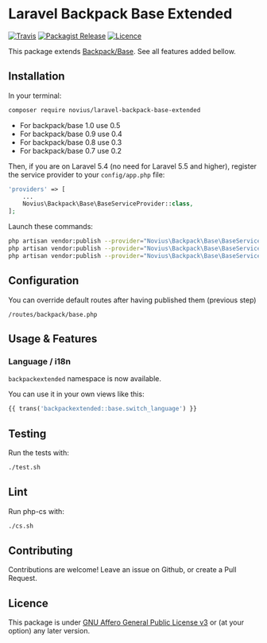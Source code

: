 # Laravel Backpack Base Extended
[![Travis](https://img.shields.io/travis/novius/laravel-backpack-base-extended.svg?maxAge=1800&style=flat-square)](https://travis-ci.org/novius/laravel-backpack-base-extended)
[![Packagist Release](https://img.shields.io/packagist/v/novius/laravel-backpack-base-extended.svg?maxAge=1800&style=flat-square)](https://packagist.org/packages/novius/laravel-backpack-base-extended)
[![Licence](https://img.shields.io/packagist/l/novius/laravel-backpack-base-extended.svg?maxAge=1800&style=flat-square)](https://github.com/novius/laravel-backpack-base-extended#licence)

This package extends [Backpack/Base](https://github.com/Laravel-Backpack/Base). See all features added bellow.


## Installation

In your terminal:

```sh
composer require novius/laravel-backpack-base-extended
```
* For backpack/base 1.0 use 0.5
* For backpack/base 0.9 use 0.4
* For backpack/base 0.8 use 0.3
* For backpack/base 0.7 use 0.2

Then, if you are on Laravel 5.4 (no need for Laravel 5.5 and higher), register the service provider to your `config/app.php` file:

```php
'providers' => [
    ...
    Novius\Backpack\Base\BaseServiceProvider::class,
];
```

Launch these commands:

```sh
php artisan vendor:publish --provider="Novius\Backpack\Base\BaseServiceProvider" --tag="lang"
php artisan vendor:publish --provider="Novius\Backpack\Base\BaseServiceProvider" --tag="views" --force
php artisan vendor:publish --provider="Novius\Backpack\Base\BaseServiceProvider" --tag="routes"
```


## Configuration

You can override default routes after having published them (previous step) 

```
/routes/backpack/base.php
```


## Usage & Features

### Language / i18n

`backpackextended` namespace is now available.

You can use it in your own views like this:

```php
{{ trans('backpackextended::base.switch_language') }}
```


## Testing

Run the tests with:

```sh
./test.sh
```


## Lint

Run php-cs with:

```sh
./cs.sh
```

## Contributing

Contributions are welcome!
Leave an issue on Github, or create a Pull Request.

## Licence

This package is under [GNU Affero General Public License v3](http://www.gnu.org/licenses/agpl-3.0.html) or (at your option) any later version.
